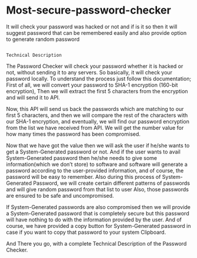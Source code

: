 # Most-secure-password-checker
It will check your password was hacked or not and if is it so then it will suggest password that can be remembered easily and also provide option to generate random password

                                                                        Technical Description 

The Password Checker will check your password whether it is hacked or not, without sending it to any servers. So basically, it will check your password locally. To understand the process just follow this documentation;
First of all, we will convert your password to SHA-1 encryption (160-bit encryption), Then we will extract the first 5 characters from the encryption and will send it to API. 

Now, this API will send us back the passwords which are matching to our first 5 characters, and then we will compare the rest of the characters with our SHA-1 encryption, and eventually, we will find our password encryption from the list we have received from API. We will get the number value for how many times the password has been compromised.

Now that we have got the value then we will ask the user if he/she wants to get a System-Generated password or not. And if the user wants to avail System-Generated password then he/she needs to give some information(which we don’t store) to software and software will generate a  password according to the user-provided information, and of course, the password will be easy to remember. 
Also during this process of System-Generated Password, we will create certain different patterns of passwords and will give random password from that list to user
Also, those passwords are ensured to be safe and uncompromised.

If System-Generated passwords are also compromised then we will provide a System-Generated password that is completely secure but this password will have nothing to do with the information provided by the user. And of course, we have provided a copy button for System-Generated password in case if you want to copy that password to your system Clipboard.

And There you go, with a complete Technical Description of the Password Checker.

